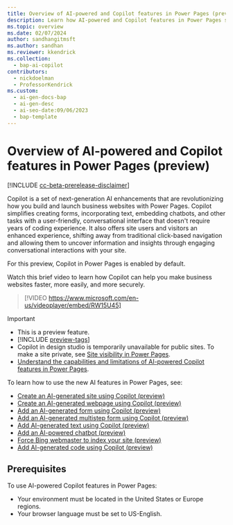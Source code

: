 ```yaml
---
title: Overview of AI-powered and Copilot features in Power Pages (preview)
description: Learn how AI-powered and Copilot features in Power Pages simplify website creation and provide an enhanced user experience.
ms.topic: overview
ms.date: 02/07/2024
author: sandhangitmsft
ms.author: sandhan
ms.reviewer: kkendrick
ms.collection: 
  - bap-ai-copilot
contributors:
  - nickdoelman
  - ProfessorKendrick
ms.custom:
  - ai-gen-docs-bap
  - ai-gen-desc
  - ai-seo-date:09/06/2023
  - bap-template
---
```


# Overview of AI-powered and Copilot features in Power Pages (preview)

[!INCLUDE [cc-beta-prerelease-disclaimer](../includes/cc-beta-prerelease-disclaimer.md)]

Copilot is a set of next-generation AI enhancements that are revolutionizing how you build and launch business websites with Power Pages. Copilot simplifies creating forms, incorporating text, embedding chatbots, and other tasks with a user-friendly, conversational interface that doesn't require years of coding experience. It also offers site users and visitors an enhanced experience, shifting away from traditional click-based navigation and allowing them to uncover information and insights through engaging conversational interactions with your site.

For this preview, Copilot in Power Pages is enabled by default.

Watch this brief video to learn how Copilot can help you make business websites faster, more easily, and more securely.

>[!VIDEO https://www.microsoft.com/en-us/videoplayer/embed/RW15U45]

> [!IMPORTANT]
>
> - This is a preview feature.
> - [!INCLUDE [preview-tags](../includes/cc-preview-features-definition.md)]
> - Copilot in design studio is temporarily unavailable for public sites.  To make a site private, see [Site visibility in Power Pages](../security/site-visibility.md).
> - [Understand the capabilities and limitations of AI-powered Copilot features in Power Pages](../transparency-note.md).

To learn how to use the new AI features in Power Pages, see:

- [Create an AI-generated site using Copilot (preview)](../getting-started/create-site-copilot.md)
- [Create an AI-generated webpage using Copilot (preview)](../getting-started/create-page-copilot.md)
- [Add an AI-generated form using Copilot (preview)](../getting-started/add-form-copilot.md)
- [Add an AI-generated multistep form using Copilot (preview)](../getting-started/multistep-forms-copilot.md)
- [Add AI-generated text using Copilot (preview)](../getting-started/add-text-copilot.md)
- [Add an AI-powered chatbot (preview)](../getting-started/enable-chatbot.md)
- [Force Bing webmaster to index your site (preview)](../getting-started/force-bing-index.md)
- [Add AI-generated code using Copilot (preview)](add-code-copilot.md)

## Prerequisites

To use AI-powered Copilot features in Power Pages:

- Your environment must be located in the United States or Europe regions.
- Your browser language must be set to US-English.


